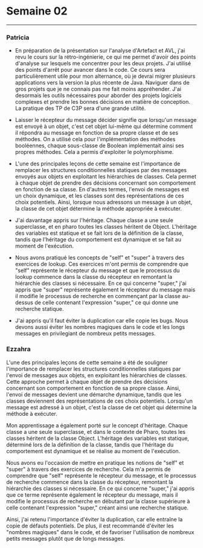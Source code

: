 # Semaine 02

---
### Patricia
- En préparation de la présentation sur l'analyse d'Artefact et AVL, j'ai revu le cours sur la rétro-ingénierie, ce qui me permet d'avoir des points d'analyse sur lesquels me concentrer pour les deux projets. J'ai utilisé des points d'arrêt pour avancer dans le code. Ce cours sera particulièrement utile pour mon alternance, où je devrai migrer plusieurs applications vers la version la plus récente de Java. Naviguer dans de gros projets que je ne connais pas me fait moins appréhender. J'ai desormais les outils nécessaires pour aborder des projets logiciels complexes et prendre les bonnes décisions en matière de conception. La pratique des TP de C3P sera d'une grande utilité.

- Laisser le récepteur du message décider signifie que lorsqu'un message est envoyé à un objet, c'est cet objet lui-même qui détermine comment il répondra au message en fonction de sa propre classe et de ses méthodes. On a utilisé cela pour l'implémentation des méthodes booléennes, chaque sous-classe de Boolean implémentait ainsi ses propres méthodes. Cela a permis d'exploiter le polymorphisme.

- L'une des principales leçons de cette semaine est l'importance de remplacer les structures conditionnelles statiques par des messages envoyés aux objets en exploitant les hiérarchies de classes. Cela permet à chaque objet de prendre des décisions concernant son comportement en fonction de sa classe. En d'autres termes, l'envoi de messages est un choix dynamique, et les classes sont des représentations de ces choix potentiels. Ainsi, lorsque nous adressons un message à un objet, la classe de cet objet détermine la méthode appropriée à exécuter.

- J'ai davantage appris sur l'héritage. Chaque classe a une seule superclasse, et en pharo toutes les classes héritent de Object. L'héritage des variables est statique et se fait lors de la définition de la classe, tandis que l'héritage du comportement est dynamique et se fait au moment de l'exécution.
  
- Nous avons pratiqué les concepts de "self" et "super" à travers des exercices de lookup. Ces exercices m'ont permis de comprendre que "self" représente le récepteur du message et que le processus du lookup commence dans la classe du récepteur en remontant la hiérarchie des classes si nécessaire. En ce qui concerne "super," j'ai appris que "super" représente également le récepteur du message mais il modifie le processus de recherche en commençant par la classe au-dessus de celle contenant l'expression "super," ce qui donne une recherche statique.

- J'ai appris qu'il faut éviter la duplication car elle copie les bugs. Nous devons aussi éviter les nombres magiques dans le code et les longs messages en privilegiant de nombreux petits messages.

### Ezzahra
L'une des principales leçons de cette semaine a été de souligner l'importance de remplacer les structures conditionnelles statiques par l'envoi de messages aux objets, en exploitant les hiérarchies de classes. Cette approche permet à chaque objet de prendre des décisions concernant son comportement en fonction de sa propre classe. Ainsi, l'envoi de messages devient une démarche dynamique, tandis que les classes deviennent des représentations de ces choix potentiels. Lorsqu'un message est adressé à un objet, c'est la classe de cet objet qui détermine la méthode à exécuter.

Mon apprentissage a également porté sur le concept d'héritage. Chaque classe a une seule superclasse, et dans le contexte de Pharo, toutes les classes héritent de la classe Object. L'héritage des variables est statique, déterminé lors de la définition de la classe, tandis que l'héritage du comportement est dynamique et se réalise au moment de l'exécution.

Nous avons eu l'occasion de mettre en pratique les notions de "self" et "super" à travers des exercices de recherche. Cela m'a permis de comprendre que "self" représente le récepteur du message, et le processus de recherche commence dans la classe du récepteur, remontant la hiérarchie des classes si nécessaire. En ce qui concerne "super," j'ai appris que ce terme représente également le récepteur du message, mais il modifie le processus de recherche en débutant par la classe supérieure à celle contenant l'expression "super," créant ainsi une recherche statique.

Ainsi, j'ai retenu l'importance d'éviter la duplication, car elle entraîne la copie de défauts potentiels. De plus, il est recommandé d'éviter les "nombres magiques" dans le code, et de favoriser l'utilisation de nombreux petits messages plutôt que de longs messages.

